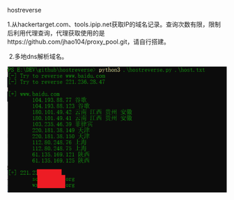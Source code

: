 hostreverse 

​	1.从hackertarget.com、tools.ipip.net获取IP的域名记录。查询次数有限，限制后利用代理查询，代理获取使用的是https://github.com/jhao104/proxy_pool.git，请自行搭建。

​	2.多地dns解析域名。

<img src="pic\1.PNG">

